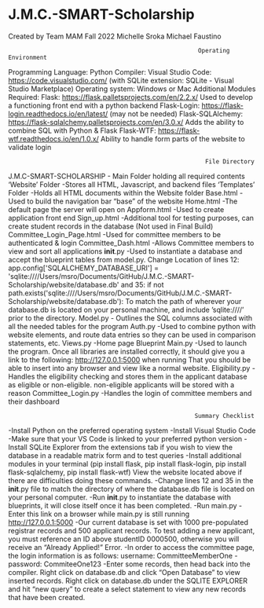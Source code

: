 # J.M.C.-SMART-Scholarship
Created by Team MAM Fall 2022
Michelle Sroka
Michael Faustino

                                                          Operating Environment
Programming Language: Python
Compiler: Visual Studio Code: https://code.visualstudio.com/ (with SQLite extension: SQLite - Visual Studio Marketplace)
Operating system: Windows or Mac
Additional Modules Required: 
Flask: https://flask.palletsprojects.com/en/2.2.x/ 
Used to develop a functioning front end with a python backend
Flask-Login: https://flask-login.readthedocs.io/en/latest/
(may not be needed)
Flask-SQLAlchemy: https://flask-sqlalchemy.palletsprojects.com/en/3.0.x/
Adds the ability to combine SQL with Python & Flask
Flask-WTF: https://flask-wtf.readthedocs.io/en/1.0.x/
Ability to handle form parts of the website to validate login

                                                            File Directory
J.M.C-SMART-SCHOLARSHIP - Main Folder holding all required contents
‘Website’ Folder            -Stores all HTML, Javascript, and backend files
‘Templates’ Folder 	   -Holds all HTML documents within the Website folder
Base.html 	   -Used to build the navigation bar “base” of the website
	Home.html 	   -The default page the server will open on
Appform.html -Used to create application front end
Sign_up.html  -Additional tool for testing purposes, can create 
 student records in the database (Not used in Final Build)
    	Committee_Login_Page.html  -Used for committee members to be authenticated & login
Committee_Dash.html  -Allows Committee members to view and sort all applications
__init__.py -Used to instantiate a database and accept the blueprint 
tables from model.py.
Change Location of lines 12: app.config['SQLALCHEMY_DATABASE_URI'] = 'sqlite:////Users/msro/Documents/GitHub/J.M.C.-SMART-Scholarship/website/database.db'
and 35: if not path.exists('sqlite:////Users/msro/Documents/GitHub/J.M.C.-SMART-Scholarship/website/database.db'):
To match the path of wherever your database.db is located on your personal machine, and include ’sqlite:////’ prior to the directory.
Model.py - Outlines the SQL columns associated with all the needed 
      tables for the program
Auth.py  -Used to combine python with website elements, and route data entries so they 
    can be used in comparison statements, etc.
Views.py -Home page Blueprint
Main.py   -Used to launch the program. Once all libraries are installed correctly, it should 
     give you a link to the following: http://127.0.0.1:5000 when running
That you should be able to insert into any browser and view like a normal 
website.
Eligibility.py -Handles the eligibility checking and stores them in the applicant database 
       as eligible or non-eligible. non-eligible applicants will be stored with a reason
Committee_Login.py -Handles the login of committee members and their dashboard
  
                                                         Summary Checklist
-Install Python on the preferred operating system
-Install Visual Studio Code 
-Make sure that your VS Code is linked to your preferred python version
-Install SQLite Explorer from the extensions tab if you wish to view the database in a readable matrix form and to test queries
-Install additional modules in your terminal (pip install flask, pip install flask-login, pip install flask-sqlalchemy, pip install flask-wtf) View the website located above if there are difficulties doing these commands.
-Change lines 12 and 35 in the __init__.py file to match the directory of where the database.db file is located on your personal computer. 
-Run __init__.py to instantiate the database with blueprints, it will close itself once it has been completed.
-Run main.py
-Enter this link on a browser while main.py is still running http://127.0.0.1:5000
-Our current database is set with 1000 pre-populated registrar records and 500 applicant records. To test adding a new applicant, you must reference an ID above studentID 0000500, otherwise you will receive an “Already Applied!” Error.
-In order to access the committee page, the login information is as follows: username: CommitteeMemberOne
-password: CommiteeOne123
-Enter some records, then head back into the compiler. Right click on database.db and click “Open Database” to view inserted records. Right click on database.db under the SQLITE EXPLORER and hit “new query” to create a select statement to view any new records that have been created.
